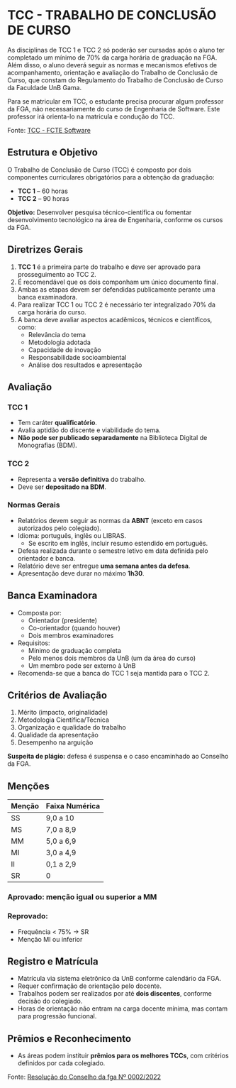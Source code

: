 # TCC - TRABALHO DE CONCLUSÃO DE CURSO

As disciplinas de TCC 1 e TCC 2 só poderão ser cursadas após o aluno ter completado um mínimo de 70% da carga horária de graduação na FGA. Além disso, o aluno deverá seguir as normas e mecanismos efetivos de acompanhamento, orientação e avaliação do Trabalho de Conclusão de Curso, que constam do Regulamento do Trabalho de Conclusão de Curso da Faculdade UnB Gama.

Para se matricular em TCC, o estudante precisa procurar algum professor da FGA, não necessariamente do curso de Engenharia de Software.
Este professor irá orienta-lo na matricula e condução do TCC.

Fonte: [TCC - FCTE Software](https://software.unb.br/ensino/tcc)

## Estrutura e Objetivo

O Trabalho de Conclusão de Curso (TCC) é composto por dois componentes curriculares obrigatórios para a obtenção da graduação:

- **TCC 1** – 60 horas
- **TCC 2** – 90 horas

**Objetivo:** Desenvolver pesquisa técnico-científica ou fomentar desenvolvimento tecnológico na área de Engenharia, conforme os cursos da FGA.

## Diretrizes Gerais

1. **TCC 1** é a primeira parte do trabalho e deve ser aprovado para prosseguimento ao TCC 2.
2. É recomendável que os dois componham um único documento final.
3. Ambas as etapas devem ser defendidas publicamente perante uma banca examinadora.
4. Para realizar TCC 1 ou TCC 2 é necessário ter integralizado 70% da carga horária do curso.
5. A banca deve avaliar aspectos acadêmicos, técnicos e científicos, como:
   - Relevância do tema
   - Metodologia adotada
   - Capacidade de inovação
   - Responsabilidade socioambiental
   - Análise dos resultados e apresentação

## Avaliação

### TCC 1

- Tem caráter **qualificatório**.
- Avalia aptidão do discente e viabilidade do tema.
- **Não pode ser publicado separadamente** na Biblioteca Digital de Monografias (BDM).

### TCC 2

- Representa a **versão definitiva** do trabalho.
- Deve ser **depositado na BDM**.

### Normas Gerais

- Relatórios devem seguir as normas da **ABNT** (exceto em casos autorizados pelo colegiado).
- Idioma: português, inglês ou LIBRAS.
  - Se escrito em inglês, incluir resumo estendido em português.
- Defesa realizada durante o semestre letivo em data definida pelo orientador e banca.
- Relatório deve ser entregue **uma semana antes da defesa**.
- Apresentação deve durar no máximo **1h30**.

## Banca Examinadora

- Composta por:
  - Orientador (presidente)
  - Co-orientador (quando houver)
  - Dois membros examinadores
- Requisitos:
  - Mínimo de graduação completa
  - Pelo menos dois membros da UnB (um da área do curso)
  - Um membro pode ser externo à UnB
- Recomenda-se que a banca do TCC 1 seja mantida para o TCC 2.

## Critérios de Avaliação

1. Mérito (impacto, originalidade)
2. Metodologia Científica/Técnica
3. Organização e qualidade do trabalho
4. Qualidade da apresentação
5. Desempenho na arguição

**Suspeita de plágio:** defesa é suspensa e o caso encaminhado ao Conselho da FGA.

## Menções

| Menção | Faixa Numérica |
|--------|----------------|
| SS     | 9,0 a 10       |
| MS     | 7,0 a 8,9      |
| MM     | 5,0 a 6,9      |
| MI     | 3,0 a 4,9      |
| II     | 0,1 a 2,9      |
| SR     | 0              |

### Aprovado: menção igual ou superior a MM  
### Reprovado:
- Frequência < 75% → SR
- Menção MI ou inferior

## Registro e Matrícula

- Matrícula via sistema eletrônico da UnB conforme calendário da FGA.
- Requer confirmação de orientação pelo docente.
- Trabalhos podem ser realizados por até **dois discentes**, conforme decisão do colegiado.
- Horas de orientação não entram na carga docente mínima, mas contam para progressão funcional.

## Prêmios e Reconhecimento

- As áreas podem instituir **prêmios para os melhores TCCs**, com critérios definidos por cada colegiado.

Fonte: [Resolução do Conselho da fga Nº 0002/2022](https://sei.unb.br/sei/publicacoes/controlador_publicacoes.php?acao=publicacao_visualizar&id_documento=8652554&id_orgao_publicacao=0)
